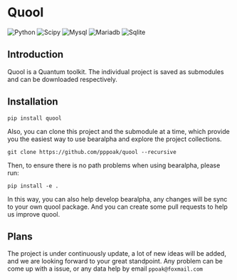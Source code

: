 # Quool

![Python](https://img.shields.io/badge/Python-FFD43B?style=for-the-badge&logo=python&logoColor=blue) ![Scipy](https://img.shields.io/badge/SciPy-654FF0?style=for-the-badge&logo=SciPy&logoColor=white) ![Mysql](https://img.shields.io/badge/MySQL-005C84?style=for-the-badge&logo=mysql&logoColor=white) ![Mariadb](https://img.shields.io/badge/MariaDB-003545?style=for-the-badge&logo=mariadb&logoColor=white) ![Sqlite](https://img.shields.io/badge/SQLite-07405E?style=for-the-badge&logo=sqlite&logoColor=white)

## Introduction

Quool is a Quantum toolkit. The individual project is saved as submodules and can be downloaded respectively.

## Installation

```shell
pip install quool
```

Also, you can clone this project and the submodule at a time, which provide you the easiest way to use bearalpha and explore the project collections.

```shell
git clone https://github.com/pppoak/quool --recursive
```

Then, to ensure there is no path problems when using bearalpha, please run:

```shell
pip install -e .
```

In this way, you can also help develop bearalpha, any changes will be sync to your own quool package. And you can create some pull requests to help us improve quool.

## Plans

The project is under continuously update, a lot of new ideas will be added, and we are looking forward to your great standpoint. Any problem can be come up with a issue, or any data help by email `ppoak@foxmail.com`
